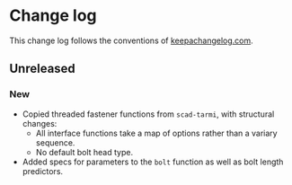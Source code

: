 # Change log
This change log follows the conventions of [keepachangelog.com](http://keepachangelog.com/).

## Unreleased
### New
- Copied threaded fastener functions from `scad-tarmi`, with structural
  changes:
  - All interface functions take a map of options rather than a variary
    sequence.
  - No default bolt head type.
- Added specs for parameters to the `bolt` function as well as bolt length
  predictors.

[Unreleased]: https://github.com/veikman/scad-klupe/compare/v0.1.0...HEAD
